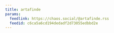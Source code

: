 ```yaml
---
title: artafinde
params:
  feedlink: https://chaos.social/@artafinde.rss
  feedid: c6ca5a6cd194dedadf2d73055edbbd2e
---
```


